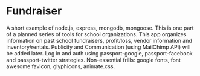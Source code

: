 # Fundraiser
A short example of node.js, express, mongodb, mongoose. This is one part of a planned series of tools for school organizations. This app organizes information on past school fundraisers, profit/loss, vendor information and inventory/rentals. Publicity and Communication (using MailChimp API) will be added later. Log in and auth using passport-google, passport-facebook and passport-twitter strategies. Non-essential frills: google fonts, font awesome favicon, glyphicons, animate.css.

